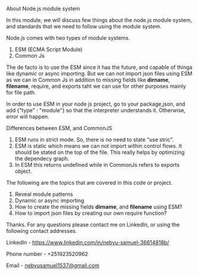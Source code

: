 About Node.js module system

In this module, we will discuss few things about the node.js module system, and standards that we need to follow using
the module system.

Node.js comes with two types of module systems.

  1. ESM (ECMA Script Module)
  2. Common Js

The de facto is to use the ESM since it has the future, and capable of thinga like dynamic or async importing. But we can not
import json files using ESM as we can in Common Js in addition to missing fields like __dirname__, __filename__, require, and exports
taht we can use for other purposes mainly for file path.

In order to use ESM in your node js project, go to your package,json, and add {"type" : "module"} so that the interpreter understands it. 
Otherwise, error will happen.

Differences between ESM, and CommonJS
  
  1. ESM runs in strict mode. So, there is no need to state "use stric".
  2. ESM is static which means we can not import within control flows. It should be stated on the top of the file. This really helps by optimizing the dependecy graph.
  3. In ESM this returns undefined while in CommonJs refers to exports object.
     

The following are the topics that are covered in this code or project.
  
  1. Reveal module patterns
  2. Dynamic or async importing
  3. How to create the missing fields __dirname__, and __filename__ using ESM?
  4. How to import json files by creating our own require function?

Thanks. For any questions please contact me on LinkedIn, or using the following contact addresses.

LinkedIn - https://www.linkedin.com/in/nebyu-samuel-36614818b/

Phone number - +251923520962

Email - nebyusamuel1537@gmail.com
